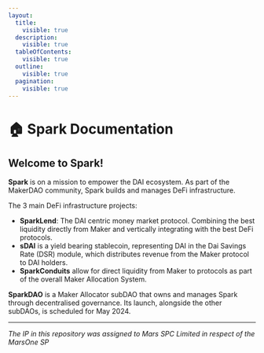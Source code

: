 ```yaml
---
layout:
  title:
    visible: true
  description:
    visible: true
  tableOfContents:
    visible: true
  outline:
    visible: true
  pagination:
    visible: true
---
```


# 🏠 Spark Documentation

## **Welcome to Spark!**

**Spark** is on a mission to empower the DAI ecosystem. As part of the MakerDAO community, Spark builds and manages DeFi infrastructure.

The 3 main DeFi infrastructure projects:

* **SparkLend**: The DAI centric money market protocol. Combining the best liquidity directly from Maker and vertically integrating with the best DeFi protocols.
* **sDAI** is a yield bearing stablecoin, representing DAI in the Dai Savings Rate (DSR) module, which distributes revenue from the Maker protocol to DAI holders.
* **SparkConduits** allow for direct liquidity from Maker to protocols as part of the overall Maker Allocation System.

**SparkDAO** is a Maker Allocator subDAO that owns and manages Spark through decentralised governance. Its launch, alongside the other subDAOs, is scheduled for May 2024.

***

_The IP in this repository was assigned to Mars SPC Limited in respect of the MarsOne SP_

